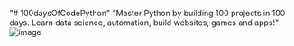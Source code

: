 "# 100daysOfCodePython" 
"Master Python by building 100 projects in 100 days. Learn data science, automation, build websites, games and apps!"
![image](https://user-images.githubusercontent.com/38399323/206349616-022b0c73-dc46-4464-bc9b-afcb1a40387e.png)
